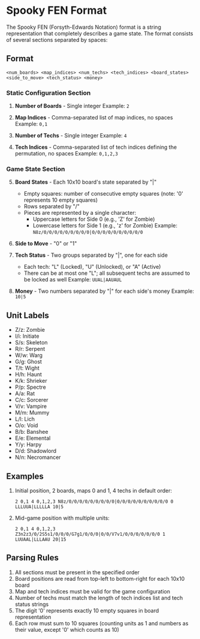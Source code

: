 # Spooky FEN Format

The Spooky FEN (Forsyth-Edwards Notation) format is a string representation that completely describes a game state. The format consists of several sections separated by spaces:

## Format

```
<num_boards> <map_indices> <num_techs> <tech_indices> <board_states> <side_to_move> <tech_status> <money>
```

### Static Configuration Section
1. **Number of Boards** - Single integer
   Example: `2`

2. **Map Indices** - Comma-separated list of map indices, no spaces
   Example: `0,1`

3. **Number of Techs** - Single integer
   Example: `4`

4. **Tech Indices** - Comma-separated list of tech indices defining the permutation, no spaces
   Example: `0,1,2,3`

### Game State Section
5. **Board States** - Each 10x10 board's state separated by "|"
   - Empty squares: number of consecutive empty squares (note: '0' represents 10 empty squares)
   - Rows separated by "/"
   - Pieces are represented by a single character:
     - Uppercase letters for Side 0 (e.g., 'Z' for Zombie)
     - Lowercase letters for Side 1 (e.g., 'z' for Zombie)
   Example: `N8z/0/0/0/0/0/0/0/0/0|0/0/0/0/0/0/0/0/0/0`

6. **Side to Move** - "0" or "1"

7. **Tech Status** - Two groups separated by "|", one for each side
   - Each tech: "L" (Locked), "U" (Unlocked), or "A" (Active)
   - There can be at most one "L"; all subsequent techs are assumed to be locked as well
   Example: `UUAL|AAUAUL`

8. **Money** - Two numbers separated by "|" for each side's money
   Example: `10|5`

## Unit Labels
- Z/z: Zombie
- I/i: Initiate
- S/s: Skeleton
- R/r: Serpent
- W/w: Warg
- G/g: Ghost
- T/t: Wight
- H/h: Haunt
- K/k: Shrieker
- P/p: Spectre
- A/a: Rat
- C/c: Sorcerer
- V/v: Vampire
- M/m: Mummy
- L/l: Lich
- O/o: Void
- B/b: Banshee
- E/e: Elemental
- Y/y: Harpy
- D/d: Shadowlord
- N/n: Necromancer

## Examples

1. Initial position, 2 boards, maps 0 and 1, 4 techs in default order:
   ```
   2 0,1 4 0,1,2,3 N8z/0/0/0/0/0/0/0/0/0|0/0/0/0/0/0/0/0/0/0 0 LLLUUA|LLLLLA 10|5
   ```

2. Mid-game position with multiple units:
   ```
   2 0,1 4 0,1,2,3 Z3n2z3/0/2S5s1/0/0/0/G7g1/0/0/0|0/0/V7v1/0/0/0/0/0/0/0 1 LUUAAL|LLLAAU 20|15
   ```

## Parsing Rules

1. All sections must be present in the specified order
2. Board positions are read from top-left to bottom-right for each 10x10 board
3. Map and tech indices must be valid for the game configuration
4. Number of techs must match the length of tech indices list and tech status strings
5. The digit '0' represents exactly 10 empty squares in board representation
6. Each row must sum to 10 squares (counting units as 1 and numbers as their value, except '0' which counts as 10)
